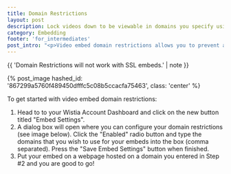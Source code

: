 ```yaml
---
title: Domain Restrictions
layout: post
description: Lock videos down to be viewable in domains you specify using Domain Restrictions. 
category: Embedding
footer: 'for_intermediates'
post_intro: "<p>Video embed domain restrictions allows you to prevent a malicious viewer from stealing your embed code off your page.  When domain restriction is set up, the videos in your account will only display on the domains you specify.</p>"
---
```



{{ 'Domain Restrictions will not work with SSL embeds.' | note }}

{% post_image hashed_id: '867299a5760f489450dfffc5c08b5ccacfa75463', class: 'center' %}

To get started with video embed domain restrictions:

1. Head to to your Wistia Account Dashboard and click on the new button titled "Embed Settings".
2. A dialog box will open where you can configure your domain restrictions (see image below).  Click the "Enabled" radio button and type the domains that you wish to use for your embeds into the box (comma separated).  Press the "Save Embed Settings" button when finished.
3. Put your embed on a webpage hosted on a domain you entered in Step #2 and you are good to go!

